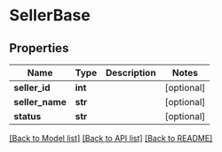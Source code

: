 # SellerBase

## Properties
Name | Type | Description | Notes
------------ | ------------- | ------------- | -------------
**seller_id** | **int** |  | [optional] 
**seller_name** | **str** |  | [optional] 
**status** | **str** |  | [optional] 

[[Back to Model list]](../README.md#documentation-for-models) [[Back to API list]](../README.md#documentation-for-api-endpoints) [[Back to README]](../README.md)



